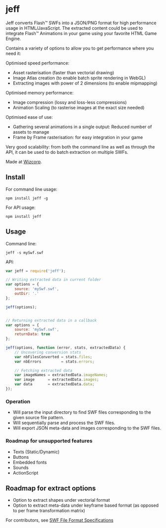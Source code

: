 # jeff

Jeff converts Flash™ SWFs into a JSON/PNG format for high performance usage in HTML/JavaScript.
The extracted content could be used to integrate Flash™ Animations in your game using your favorite HTML Game Engine.

Contains a variety of options to allow you to get performance where you need it:

Optimised speed performance:

- Asset rasterisation (faster than vectorial drawing)
- Image Atlas creation (to enable batch sprite rendering in WebGL)
- Extracting images with power of 2 dimensions (to enable mipmapping)

Optimised memory performance:

- Image compression (lossy and loss-less compressions)
- Animation Scaling (to rasterise images at the exact size needed)

Optimised ease of use:

- Gathering several animations in a single output: Reduced number of assets to manage
- Frame by Frame rasterisation: for easy integration in your game

Very good scalability: from both the command line as well as through the API, it can be used to do batch extraction on multiple SWFs.

Made at [Wizcorp](http://www.wizcorp.jp).

## Install

For command line usage:

```shell
npm install jeff -g
```

For API usage:

```shell
npm install jeff
```

## Usage

Command line:

```shell
jeff -s mySwf.swf
```

API:

```javascript
var jeff = require('jeff');

// Writing extracted data in current folder
var options = {
	source: 'mySwf.swf',
	outDir: '.'
};

jeff(options);


// Returning extracted data in a callback
var options = {
	source: 'mySwf.swf',
	returnData: true
};

jeff(options, function (error, stats, extractedData) {
	// Uncovering conversion stats
	var nbFilesConverted = stats.files;
	var nbErrors         = stats.errors;

	// Fetching extracted data
	var imageNames = extractedData.imageNames;
	var image      = extractedData.images;
	var data       = extractedData.data;
});
```

### Operation

* Will parse the input directory to find SWF files corresponding to the given source file pattern.
* Will sequentially parse and process the SWF files.
* Will export JSON meta-data and images corresponding to the SWF files.

### Roadmap for unsupported features

* Texts (Static/Dynamic)
* Buttons
* Embedded fonts
* Sounds
* ActionScript

## Roadmap for extract options

* Option to extract shapes under vectorial format
* Option to extract meta-data under keyframe based format (as opposed to per frame transformation matrix)

For contributors, see [SWF File Format Specifications](http://wwwimages.adobe.com/www.adobe.com/content/dam/Adobe/en/devnet/swf/pdf/swf-file-format-spec.pdf)
